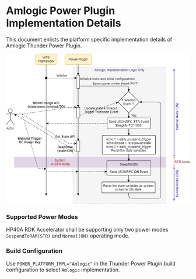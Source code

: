 # **Amlogic Power Plugin Implementation Details**
This document enlists the platform specific implementation details of Amlogic Thunder Power Plugin.   

<p align="center">
  <img src="./AmlogicPowerPluginArchitecture.png?raw=true"/>
</p>

### **Supported Power Modes**
HP40A RDK Accelerator shall be supporting only two power modes `SuspendToRAM(STR)` and `Normal(ON)` operating mode.   

### **Build Configuration**
Use `POWER_PLATFORM_IMPL="Amlogic"` in the Thunder Power Plugin build configuration to select `Amlogic` implementation.   
